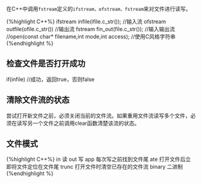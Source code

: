 在C++中调用`fstream`定义的`ifstream，ofstream，fstream`来对文件进行读写。

{%highlight C++%}
ifstream infile(ifile.c_str());             //输入流
ofstream outfile(ofile.c_str())		    //输出流
fstream fin_out(file.c_str());		    //输入输出流
//open(const char* filename,int mode,int access);
//使用C风格字符串
{%endhighlight %}

## 检查文件是否打开成功

if(infile) //成功，返回true，否则false

## 清除文件流的状态

尝试打开新文件之前，必须关闭当前的文件流。如果重用文件流读写多个文件，必须在读写另一个文件之前调用clear函数清楚该流的状态。

## 文件模式

{%highlight C++%}
in      读
out	写
app	每次写之前找到文件尾
ate	打开文件后立即将文件定位在文件尾
trunc	打开文件时清空已存在的文件流
binary	二进制
{%endhighlight %}
